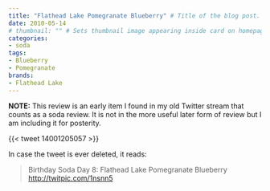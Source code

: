 ```yaml
---
title: "Flathead Lake Pomegranate Blueberry" # Title of the blog post.
date: 2010-05-14
# thumbnail: "" # Sets thumbnail image appearing inside card on homepage.
categories:
- soda
tags:
- Blueberry
- Pomegranate
brands:
- Flathead Lake
---
```


**NOTE:** This review is an early item I found in my old Twitter stream that counts as a soda review. It is not in the more useful later form of review but I am including it for posterity.

{{< tweet 14001205057 >}}

In case the tweet is ever deleted, it reads:
> Birthday Soda Day 8: Flathead Lake Pomegranate Blueberry http://twitpic.com/1nsnn5